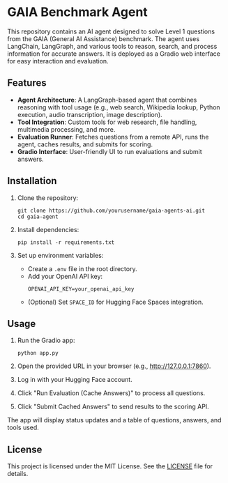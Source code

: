 # GAIA Benchmark Agent

This repository contains an AI agent designed to solve Level 1 questions from the GAIA (General AI Assistance) benchmark. The agent uses LangChain, LangGraph, and various tools to reason, search, and process information for accurate answers. It is deployed as a Gradio web interface for easy interaction and evaluation.

## Features

- **Agent Architecture**: A LangGraph-based agent that combines reasoning with tool usage (e.g., web search, Wikipedia lookup, Python execution, audio transcription, image description).
- **Tool Integration**: Custom tools for web research, file handling, multimedia processing, and more.
- **Evaluation Runner**: Fetches questions from a remote API, runs the agent, caches results, and submits for scoring.
- **Gradio Interface**: User-friendly UI to run evaluations and submit answers.

## Installation

1. Clone the repository:
   ```
   git clone https://github.com/yourusername/gaia-agents-ai.git
   cd gaia-agent
   ```

2. Install dependencies:
   ```
   pip install -r requirements.txt
   ```

3. Set up environment variables:
   - Create a `.env` file in the root directory.
   - Add your OpenAI API key:
     ```
     OPENAI_API_KEY=your_openai_api_key
     ```
   - (Optional) Set `SPACE_ID` for Hugging Face Spaces integration.

## Usage

1. Run the Gradio app:
   ```
   python app.py
   ```

2. Open the provided URL in your browser (e.g., http://127.0.0.1:7860).

3. Log in with your Hugging Face account.

4. Click "Run Evaluation (Cache Answers)" to process all questions.

5. Click "Submit Cached Answers" to send results to the scoring API.

The app will display status updates and a table of questions, answers, and tools used.

## License

This project is licensed under the MIT License. See the [LICENSE](LICENSE) file for details.
